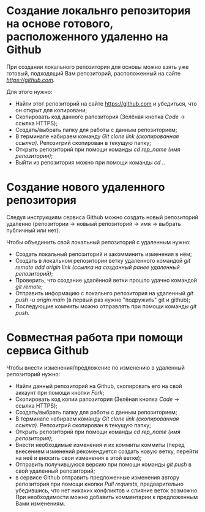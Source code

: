 # Создание локальнго репозитория на основе готового, расположенного удаленно на Github
При создании локального репозитория для основы можно взять уже готовый, подходящий Вам репозиторий, расположенный на сайте *https://github.com*. 

Для этого нужно:

 * Найти этот репозиторий на сайте https://github.com и убедиться, что он открыт для копировани;
 * Скопировать код данного рапозитория (Зелёная кнопка *Code* -> ссылка HTTPS); 
 * Создать/выбрать папку для работы с данным репозиторием;
 * В терминале набираем команду *Git clone link (скопированная ссылка)*. Репозитрий скопирован в текущую папку; 
 * Открыть репозиторий при помощи команды *cd rep_name (имя репозитория)*;
 * Выйти из репозитория можно при помощи команды *cd ..* 


# Создание нового удаленного репозитория
Следуя инструкциям сервиса Github можно создать новый репозиторий удаленно (репозитории -> новыый репозиторий -> имя -> выбрать публичный или нет).

Чтобы объединить свой локальный репозиторий с удаленным нужно:

* Создать локальный репозиторий и закомминить изменения в нём; 
* Создать в локальном репозитории ветку удаленного командой *git remote add origin link (ссылка на созданный ранее удаленный репозиторий)*;
* Проверить, что создание удалённой ветки прошло удачно командой  *git remote*;
* Отправить информацию с локальнго репозитория на удаленный *git push -u origin main* (в первый раз нужно "подружить" git и github);
* Последующие коммиты можно отправлять при помощи команды *git push*.


# Совместная работа при помощи сервиса Github
Чтобы внести изменения/предложение по изменению в удаленный репозиторий нужно:

* Найти данный репозиторий на Github, скопировать его на свой аккаунт при помощи кнопки *Fork*;
* Скопировать код копии рапозитория (Зелёная кнопка *Code* -> ссылка HTTPS); 
* Создать/выбрать папку для работы с данным репозиторием;
* В терминале набираем команду *Git clone link (скопированная ссылка)*. Репозитрий скопирован в текущую папку; 
* Открыть репозиторий при помощи команды *cd rep_name (имя репозитория)*;
* Внести необходимые изменения и их коммиты коммиты (перед внесением изменений рекомендуется создать новую ветку, перейти на неё и вносить свои изменения в этой ветке);
* Отправить получившуюся версию при помощи команды *git push* в свой удаленный репозиторий;
* в сервисе Github отправить предложенные изменения автору репозитория при помощи кнопки *Pull requests*, предварительно убедившись, что нет никаких конфликтов и слияние веток возможно. При необходимости можно добавить комментарии к предложенным Вами изменениям. 